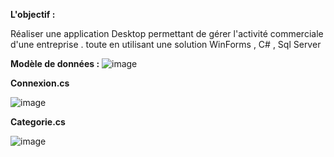 **L'objectif :**

Réaliser une application Desktop permettant de gérer l'activité commerciale d'une entreprise .
toute en utilisant une solution WinForms , C# , Sql Server

**Modèle de données :**
![image](https://github.com/BasmaAkar/Gestion-market/assets/101791324/d284685c-bde1-466e-bb96-577774e07fb6)

**Connexion.cs**

![image](https://github.com/BasmaAkar/Gestion-market/assets/101791324/abf251c8-8d5b-444b-a89b-2d61a37de093)

**Categorie.cs**

![image](https://github.com/BasmaAkar/Gestion-market/assets/101791324/58afd713-0fbc-4adf-b178-f4e23404a6fc)

